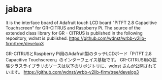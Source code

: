# jabara
It is the interface board of Adafruit touch LCD board "PiTFT 2.8 Capacitive Touchscreen" for GR-CITRUS and Raspberry Pi.
The source of the extended class library for GR - CITRUS is published in the following repository, wdnst is published.
https://github.com/wdnst/wrbb-v2lib-firm/tree/develop3


GR-CITRUSとRaspberry Pi用のAdafruit製のタッチLCDボード「PiTFT 2.8 Capacitive Touchscreen」のインターフェイス基板です。
GR-CITRUS用の拡張クラスライブラリのソースは以下のリポジトリに、wdnst さんが公開されています。
https://github.com/wdnst/wrbb-v2lib-firm/tree/develop3
